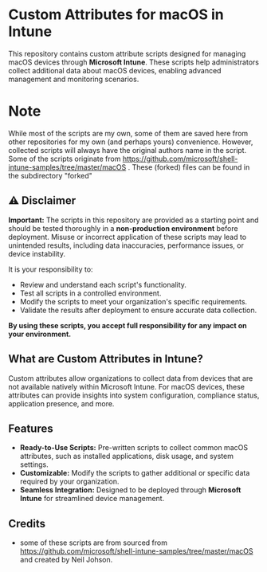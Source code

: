# Custom Attributes for macOS in Intune

This repository contains custom attribute scripts designed for managing macOS devices through **Microsoft Intune**. These scripts help administrators collect additional data about macOS devices, enabling advanced management and monitoring scenarios.

# Note
While most of the scripts are my own, some of them are saved here from other repositories for my own (and perhaps yours) convenience. However, collected scripts will always have the original authors name in the script. Some of the scripts originate from https://github.com/microsoft/shell-intune-samples/tree/master/macOS . These (forked) files can be found in the subdirectory "forked"

## ⚠️ Disclaimer
**Important:** The scripts in this repository are provided as a starting point and should be tested thoroughly in a **non-production environment** before deployment. Misuse or incorrect application of these scripts may lead to unintended results, including data inaccuracies, performance issues, or device instability.

It is your responsibility to:
- Review and understand each script's functionality.
- Test all scripts in a controlled environment.
- Modify the scripts to meet your organization's specific requirements.
- Validate the results after deployment to ensure accurate data collection.

**By using these scripts, you accept full responsibility for any impact on your environment.**

## What are Custom Attributes in Intune?
Custom attributes allow organizations to collect data from devices that are not available natively within Microsoft Intune. For macOS devices, these attributes can provide insights into system configuration, compliance status, application presence, and more.

## Features
- **Ready-to-Use Scripts:** Pre-written scripts to collect common macOS attributes, such as installed applications, disk usage, and system settings.
- **Customizable:** Modify the scripts to gather additional or specific data required by your organization.
- **Seamless Integration:** Designed to be deployed through **Microsoft Intune** for streamlined device management.

## Credits  
- some of these scripts are from sourced from https://github.com/microsoft/shell-intune-samples/tree/master/macOS and created by Neil Johson.

